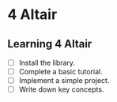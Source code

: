 # 4 Altair

## Learning 4 Altair
- [ ] Install the library.
- [ ] Complete a basic tutorial.
- [ ] Implement a simple project.
- [ ] Write down key concepts.
